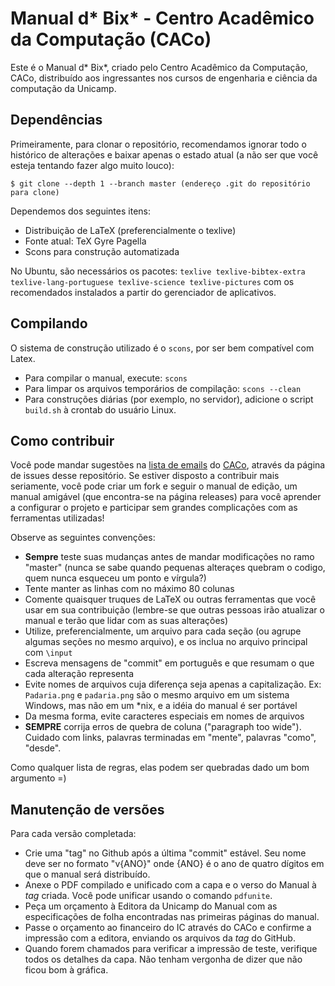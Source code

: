 Manual d* Bix* - Centro Acadêmico da Computação (CACo)
======================================================

Este é o Manual d* Bix*, criado pelo Centro Acadêmico da Computação, CACo,
distribuído aos ingressantes nos cursos de engenharia e ciência da computação
da Unicamp.


Dependências
------------

Primeiramente, para clonar o repositório, recomendamos ignorar todo o
histórico de alterações e baixar apenas o estado atual (a não ser que
você esteja tentando fazer algo muito louco):

```
$ git clone --depth 1 --branch master (endereço .git do repositório para clone)
```

Dependemos dos seguintes itens:
 - Distribuição de LaTeX (preferencialmente o texlive)
 - Fonte atual: TeX Gyre Pagella
 - Scons para construção automatizada

No Ubuntu, são necessários os pacotes: `texlive texlive-bibtex-extra
texlive-lang-portuguese texlive-science texlive-pictures` com os recomendados
instalados a partir do gerenciador de aplicativos.


Compilando
----------

O sistema de construção utilizado é o `scons`, por ser bem compatível com
Latex.

 - Para compilar o manual, execute: `scons`
 - Para limpar os arquivos temporários de compilação: `scons --clean`
 - Para construções diárias (por exemplo, no servidor), adicione o script
   `build.sh` à crontab do usuário Linux.


Como contribuir
---------------

Você pode mandar sugestões na
[lista de emails](http://groups.google.com/group/cacounicamp) do
[CACo](https://www.caco.ic.unicamp.br), através da página de issues desse
repositório. Se estiver disposto a contribuir mais seriamente, você pode criar
um fork e seguir o manual de edição, um manual amigável (que encontra-se na
página releases) para você aprender a configurar o projeto e participar sem
grandes complicações com as ferramentas utilizadas!

Observe as seguintes convenções:

 - **Sempre** teste suas mudanças antes de mandar modificações no ramo "master"
 (nunca se sabe quando pequenas alteraçes quebram o codigo, quem nunca esqueceu
 um ponto e vírgula?)
 - Tente manter as linhas com no máximo 80 colunas
 - Comente quaisquer truques de LaTeX ou outras ferramentas que você usar em
   sua contribuição (lembre-se que outras pessoas irão atualizar o manual e
   terão que lidar com as suas alterações)
 - Utilize, preferencialmente, um arquivo para cada seção (ou agrupe algumas
   seções no mesmo arquivo), e os inclua no arquivo principal com `\input`
 - Escreva mensagens de "commit" em português e que resumam o que cada
   alteração representa
 - Evite nomes de arquivos cuja diferença seja apenas a capitalização. Ex:
   `Padaria.png` e `padaria.png` são o mesmo arquivo em um sistema Windows, mas
   não em um \*nix, e a idéia do manual é ser portável
 - Da mesma forma, evite caracteres especiais em nomes de arquivos
 - **SEMPRE** corrija erros de quebra de coluna ("paragraph too wide"). Cuidado
   com links, palavras terminadas em "mente", palavras "como", "desde".

Como qualquer lista de regras, elas podem ser quebradas dado um bom argumento =)


Manutenção de versões
---------------------

Para cada versão completada:
 - Crie uma "tag" no Github após a última "commit" estável. Seu nome deve ser
   no formato "v{ANO}" onde {ANO} é o ano de quatro dígitos em que o manual
   será distribuído.
 - Anexe o PDF compilado e unificado com a capa e o verso do Manual à _tag_
   criada. Você pode unificar usando o comando `pdfunite`.
 - Peça um orçamento à Editora da Unicamp do Manual com as especificações de
   folha encontradas nas primeiras páginas do manual.
 - Passe o orçamento ao financeiro do IC através do CACo e confirme a
   impressão com a editora, enviando os arquivos da _tag_ do GitHub.
 - Quando forem chamados para verificar a impressão de teste, verifique todos
   os detalhes da capa. Não tenham vergonha de dizer que não ficou bom à
   gráfica.

